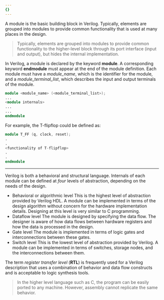 ```yaml
---
{}
---
```

A module is the basic building block in Verilog. Typically, elements are grouped into modules to provide common functionality that is used at many places in the design.

>Typically, elements are grouped into modules to provide common functionality to the higher-level block through its port interface (input and output), but hides the internal implementation.

In Verilog, a module is declared by the keyword **module**. A corresponding keyword **endmodule** must appear at the end of the module definition.
Each module must have a *module_name*, which is the identifier for the module, and a *module_terminal_list*, which describes the input and output terminals of the module.

```verilog
module <module_name> (<module_terminal_list>);
...
<module internals>
...
...
endmodule
```

For example, the T-flipflop could be defined as:

```verilog
module T_FF (q, clock, reset);
.
.
<functionality of T-flipflop>
.
.
endmodule
```

---
Verilog is both a behavioral and structural language. Internals of each module can be defined at *four* levels of abstraction, depending on the needs of the design.
- Behavioral or algorithmic level
	This is the highest level of abstraction provided by Verilog HDL. A module can be implemented in terms of the design algorithm without concern for the hardware implementation details. Designing at this level is very similar to C programming.
- Dataflow level
	The module is designed by specifying the data flow. The designer is aware of how data flows between hardware registers and how the data is processed in the design.
- Gate level
	The module is implemented in terms of logic gates and interconnections between these gates.
- Switch level
	This is the lowest level of abstraction provided by Verilog. A module can be implemented in terms of switches, storage nodes, and the interconnections between them. 

The term *register transfer level* (**RTL**) is frequently used for a Verilog description that uses a combination of behavior and data flow constructs and is acceptable to logic synthesis tools.

> In the higher level language such as C, the program can be easily ported to any machine. However, assembly cannot replicate the same behavior.


